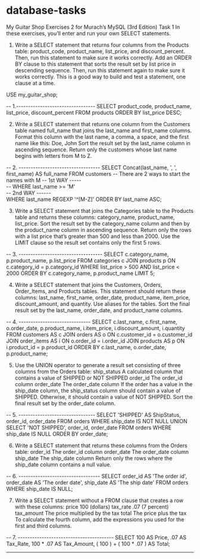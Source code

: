 # database-tasks

My Guitar Shop Exercises 2 for Murach’s MySQL (3rd Edition)
Task 1 
In these exercises, you’ll enter and run your own SELECT statements.
1. Write a SELECT statement that returns four columns from the Products table:
product_code, product_name, list_price, and discount_percent. Then, run this
statement to make sure it works correctly.
Add an ORDER BY clause to this statement that sorts the result set by list price in
descending sequence. Then, run this statement again to make sure it works correctly.
This is a good way to build and test a statement, one clause at a time.

USE my_guitar_shop;

-- 1.---------------------------------
SELECT product_code,
       product_name,
       list_price,
       discount_percent
FROM   products
ORDER  BY list_price DESC;


2. Write a SELECT statement that returns one column from the Customers table named
full_name that joins the last_name and first_name columns.
Format this column with the last name, a comma, a space, and the first name like this:
Doe, John
Sort the result set by the last_name column in ascending sequence.
Return only the customers whose last name begins with letters from M to Z.

-- 2. ----------------------------------
SELECT Concat(last_name, ',  ', first_name) AS full_name
FROM   customers
-- There are 2 ways to start the names with M
-- 1st WAY -----    
-- WHERE last_name >= 'M'  
-- 2nd WAY ------  
WHERE  last_name REGEXP '^[M-Z]'
ORDER  BY last_name ASC;


3. Write a SELECT statement that joins the Categories table to the Products table and
returns these columns: category_name, product_name, list_price.
Sort the result set by the category_name column and then by the product_name
column in ascending sequence.
Return only the rows with a list price that’s greater than 500 and less than 2000.
Use the LIMIT clause so the result set contains only the first 5 rows.

-- 3. -----------------------------------
SELECT c.category_name,
       p.product_name,
       p.list_price
FROM   categories c
       JOIN products p
         ON c.category_id = p.category_id
WHERE  list_price > 500
       AND list_price < 2000
ORDER  BY c.category_name,
          p.product_name
LIMIT  5;

4. Write a SELECT statement that joins the Customers, Orders, Order_Items, and
Products tables. This statement should return these columns: last_name, first_name,
order_date, product_name, item_price, discount_amount, and quantity.
Use aliases for the tables.
Sort the final result set by the last_name, order_date, and product_name columns.

-- 4. ------------------------------
SELECT c.last_name,
       c.first_name,
       o.order_date,
       p.product_name,
       i.item_price,
       i.discount_amount,
       i.quantity
FROM   customers AS c
       JOIN orders AS o
         ON c.customer_id = o.customer_id
       JOIN order_items AS i
         ON o.order_id = i.order_id
       JOIN products AS p
         ON i.product_id = p.product_id
ORDER  BY c.last_name,
          o.order_date,
          p.product_name;
          
          
5. Use the UNION operator to generate a result set consisting of three columns from the
Orders table:
ship_status A calculated column that contains a value of
SHIPPED or NOT SHIPPED
order_id The order_id column
order_date The order_date column
If the order has a value in the ship_date column, the ship_status column should
contain a value of SHIPPED. Otherwise, it should contain a value of NOT SHIPPED.
Sort the final result set by the order_date column.

-- 5. --------------------------------
SELECT 'SHIPPED' AS ShipStatus,
       order_id,
       order_date
FROM   orders
WHERE  ship_date IS NOT NULL
UNION
SELECT 'NOT SHIPPED',
       order_id,
       order_date
FROM   orders
WHERE  ship_date IS NULL
ORDER  BY order_date;


6. Write a SELECT statement that returns these columns from the Orders table:
order_id The order_id column
order_date The order_date column
ship_date The ship_date column
Return only the rows where the ship_date column contains a null value.

-- 6. ----------------------------------
SELECT order_id   AS 'The order id',
       order_date AS 'The order date',
       ship_date  AS 'The ship date'
FROM   orders
WHERE  ship_date IS NULL;


7. Write a SELECT statement without a FROM clause that creates a row with these
columns:
price 100 (dollars)
tax_rate .07 (7 percent)
tax_amount The price multiplied by the tax
total The price plus the tax
To calculate the fourth column, add the expressions you used for the first and third
columns.

-- 7. ----------------------------------------
SELECT 100                     AS Price,
       .07                     AS Tax_Rate,
       100 * .07               AS Tax_Amount,
       ( 100 ) + ( 100 * .07 ) AS Total;
-- ---------------------------------------------
